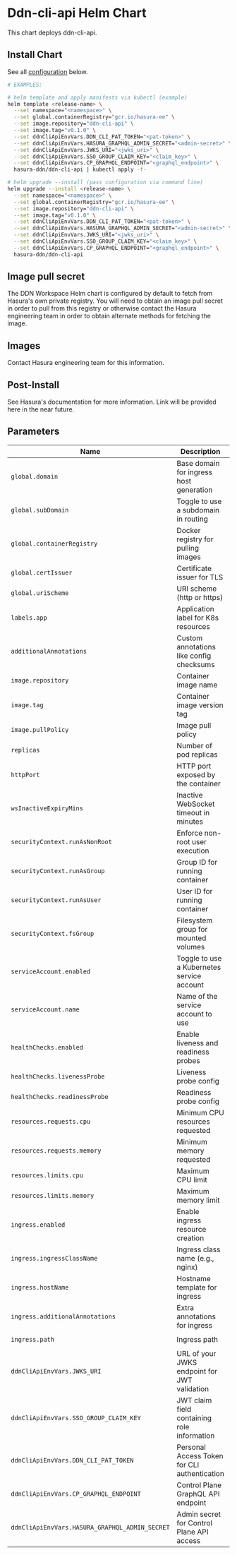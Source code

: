 # Ddn-cli-api Helm Chart

This chart deploys ddn-cli-api.

## Install Chart

See all [configuration](#parameters) below.

```bash
# EXAMPLES:

# helm template and apply manifests via kubectl (example)
helm template <release-name> \
  --set namespace="<namespace>" \
  --set global.containerRegistry="gcr.io/hasura-ee" \
  --set image.repository="ddn-cli-api" \
  --set image.tag="v0.1.0" \
  --set ddnCliApiEnvVars.DDN_CLI_PAT_TOKEN="<pat-token>" \
  --set ddnCliApiEnvVars.HASURA_GRAPHQL_ADMIN_SECRET="<admin-secret>" \
  --set ddnCliApiEnvVars.JWKS_URI="<jwks_uri>" \
  --set ddnCliApiEnvVars.SSO_GROUP_CLAIM_KEY="<claim_key>" \
  --set ddnCliApiEnvVars.CP_GRAPHQL_ENDPOINT="<graphql_endpoint>" \
  hasura-ddn/ddn-cli-api | kubectl apply -f-

# helm upgrade --install (pass configuration via command line)
helm upgrade --install <release-name> \
  --set namespace="<namespace>" \
  --set global.containerRegistry="gcr.io/hasura-ee" \
  --set image.repository="ddn-cli-api" \
  --set image.tag="v0.1.0" \
  --set ddnCliApiEnvVars.DDN_CLI_PAT_TOKEN="<pat-token>" \
  --set ddnCliApiEnvVars.HASURA_GRAPHQL_ADMIN_SECRET="<admin-secret>" \
  --set ddnCliApiEnvVars.JWKS_URI="<jwks_uri>" \
  --set ddnCliApiEnvVars.SSO_GROUP_CLAIM_KEY="<claim_key>" \
  --set ddnCliApiEnvVars.CP_GRAPHQL_ENDPOINT="<graphql_endpoint>" \
  hasura-ddn/ddn-cli-api
```

## Image pull secret

The DDN Workspace Helm chart is configured by default to fetch from Hasura's own private registry.  You will need to obtain an image pull secret in order to pull from this registry or otherwise
contact the Hasura engineering team in order to obtain alternate methods for fetching the image.

## Images

Contact Hasura engineering team for this information.

## Post-Install

See Hasura's documentation for more information.  Link will be provided here in the near future.

## Parameters

| Name                                           | Description                                        | Value                                                                       |                |
| ---------------------------------------------- | -------------------------------------------------- | --------------------------------------------------------------------------- | -------------- |
| `global.domain`                                | Base domain for ingress host generation            | `""`                                                                        |                |
| `global.subDomain`                             | Toggle to use a subdomain in routing               | `true`                                                                      |                |
| `global.containerRegistry`                     | Docker registry for pulling images                 | `gcr.io/hasura-ee`                                                          |                |
| `global.certIssuer`                            | Certificate issuer for TLS                         | `letsencrypt-prod`                                                          |                |
| `global.uriScheme`                             | URI scheme (http or https)                         | `https`                                                                     |                |
| `labels.app`                                   | Application label for K8s resources                | `ddn-cli-api`                                                               |                |
| `additionalAnnotations`                        | Custom annotations like config checksums           | \`checksum/config: {{ include (print \$.Template.BasePath "/secret.yaml") . | sha256sum }}\` |
| `image.repository`                             | Container image name                               | `ddn-cli-api`                                                               |                |
| `image.tag`                                    | Container image version tag                        | `v0.1.0`                                                                    |                |
| `image.pullPolicy`                             | Image pull policy                                  | `IfNotPresent`                                                              |                |
| `replicas`                                     | Number of pod replicas                             | `"1"`                                                                       |                |
| `httpPort`                                     | HTTP port exposed by the container                 | `3000`                                                                      |                |
| `wsInactiveExpiryMins`                         | Inactive WebSocket timeout in minutes              | `"1"`                                                                       |                |
| `securityContext.runAsNonRoot`                 | Enforce non-root user execution                    | `true`                                                                      |                |
| `securityContext.runAsGroup`                   | Group ID for running container                     | `1000`                                                                      |                |
| `securityContext.runAsUser`                    | User ID for running container                      | `1000`                                                                      |                |
| `securityContext.fsGroup`                      | Filesystem group for mounted volumes               | `1000`                                                                      |                |
| `serviceAccount.enabled`                       | Toggle to use a Kubernetes service account         | `false`                                                                     |                |
| `serviceAccount.name`                          | Name of the service account to use                 | `""`                                                                        |                |
| `healthChecks.enabled`                         | Enable liveness and readiness probes               | `true`                                                                      |                |
| `healthChecks.livenessProbe`                   | Liveness probe config                              | `GET /health on port 3000`                                                  |                |
| `healthChecks.readinessProbe`                  | Readiness probe config                             | `GET /health on port 3000`                                                  |                |
| `resources.requests.cpu`                       | Minimum CPU resources requested                    | `200m`                                                                      |                |
| `resources.requests.memory`                    | Minimum memory requested                           | `500Mi`                                                                     |                |
| `resources.limits.cpu`                         | Maximum CPU limit                                  | `1`                                                                         |                |
| `resources.limits.memory`                      | Maximum memory limit                               | `1Gi`                                                                       |                |
| `ingress.enabled`                              | Enable ingress resource creation                   | `false`                                                                     |                |
| `ingress.ingressClassName`                     | Ingress class name (e.g., nginx)                   | `nginx`                                                                     |                |
| `ingress.hostName`                             | Hostname template for ingress                      | `{{ template "ddn-cli-api.domain" . }}`                                     |                |
| `ingress.additionalAnnotations`                | Extra annotations for ingress                      | `{{ template "ddn-cli-api.ingress.annotations" . }}`                        |                |
| `ingress.path`                                 | Ingress path                                       | `{{ template "ddn-cli-api.path" . }}`                                       |                |
| `ddnCliApiEnvVars.JWKS_URI`                    | URL of your JWKS endpoint for JWT validation       | e.g. `https://your-auth-server/.well-known/jwks.json`                       |                |
| `ddnCliApiEnvVars.SSO_GROUP_CLAIM_KEY`         | JWT claim field containing role information        | e.g. `roles` or `groups`                                                    |                |
| `ddnCliApiEnvVars.DDN_CLI_PAT_TOKEN`           | Personal Access Token for CLI authentication       | `""`                                                                        |                |
| `ddnCliApiEnvVars.CP_GRAPHQL_ENDPOINT`         | Control Plane GraphQL API endpoint                 | e.g. `https://data.<domain>/v1/graphql`                                     |                |
| `ddnCliApiEnvVars.HASURA_GRAPHQL_ADMIN_SECRET` | Admin secret for Control Plane API access          | `""`                                                                        |                |

